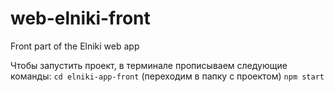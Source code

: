 # web-elniki-front
Front part of the Elniki web app

Чтобы запустить проект, в терминале прописываем следующие команды:
`cd elniki-app-front` (переходим в папку с проектом)
`npm start`
